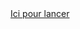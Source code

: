 <body>
    <a href="https://kotai-underscore.github.io/Relaxation/" target="_blank" rel="noopener noreferrer" >
        Ici pour lancer
    </a>
</body>
